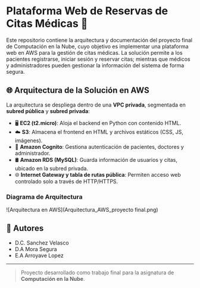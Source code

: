 # Plataforma Web de Reservas de Citas Médicas 🏥

Este repositorio contiene la arquitectura y documentación del proyecto final de Computación en la Nube, cuyo objetivo es implementar una plataforma web en AWS para la gestión de citas médicas. La solución permite a los pacientes registrarse, iniciar sesión y reservar citas; mientras que médicos y administradores pueden gestionar la información del sistema de forma segura.

## 🌐 Arquitectura de la Solución en AWS

La arquitectura se despliega dentro de una **VPC privada**, segmentada en **subred pública** y **subred privada**:

- 🖥️ **EC2 (t2.micro)**: Aloja el backend en Python con contenido HTML.
- ☁️ **S3**: Almacena el frontend en HTML y archivos estáticos (CSS, JS, imágenes).
- 🔐 **Amazon Cognito**: Gestiona autenticación de pacientes, doctores y administrador.
- 🛢️ **Amazon RDS (MySQL)**: Guarda información de usuarios y citas, ubicado en la subred privada.
- 🌐 **Internet Gateway y tabla de rutas pública**: Permiten acceso web controlado solo a través de HTTP/HTTPS.

### Diagrama de Arquitectura

![Arquitectura en AWS](Arquitectura_AWS_proyecto final.png)

## 👤 Autores

- D.C. Sanchez Velasco  
- D.A Mora Segura  
- E.A Arroyave Lopez

---

> Proyecto desarrollado como trabajo final para la asignatura de **Computación en la Nube**.


